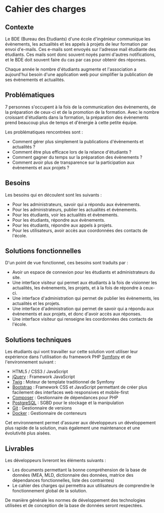 # Cahier des charges


## Contexte

Le BDE (Bureau des Etudiants) d'une école d'ingénieur communique les évènements, les actualités et les appels à projets de leur formation par envoi d'e-mails. Ces e-mails sont envoyés sur l'adresse mail étudiante des étudiants. Ces mails sont donc souvent noyés parmi d'autres notifications, et le BDE doit souvent faire du cas par cas pour obtenir des réponses.

Chaque année le nombre d'étudiants augmente et l'association a aujourd'hui besoin d'une application web pour simplifier la publication de ses évènements et actualités.


## Problématiques

7 personnes s'occupent à la fois de la communication des évènements, de la préparation de ceux-ci et de la promotion de la formation. Avec le nombre croissant d'étudiants dans la formation, la préparation des évènements prend beaucoup plus de temps et d'énergie à cette petite équipe.

Les problématiques rencontrées sont :
* Comment gérer plus simplement la publications d'évènements et actualités ?
* Comment être plus efficace lors de la relance d'étudiants ?
* Comment gagner du temps sur la préparation des évènements ?
* Comment avoir plus de transparence sur la participation aux évènements et aux projets ?


## Besoins

Les besoins qui en découlent sont les suivants :
* Pour les administrateurs, savoir qui a répondu aux évènements.
* Pour les administrateurs, publier les actualités et évènements.
* Pour les étudiants, voir les actualités et évènements.
* Pour les étudiants, répondre aux évènements.
* Pour les étudiants, répondre aux appels à projets.
* Pour les utilisateurs, avoir accès aux coordonnées des contacts de l'école.


## Solutions fonctionnelles

D'un point de vue fonctionnel, ces besoins sont traduits par :
* Avoir un espace de connexion pour les étudiants et administrateurs du site.
* Une interface visiteur qui permet aux étudiants à la fois de visionner les actualités, les évènements, les projets, et à la fois de répondre à ceux-ci.
* Une interface d'administration qui permet de publier les évènements, les actualités et les projets.
* Une interface d'administration qui permet de savoir qui a répondu aux évènements et aux projets, et donc d'avoir accès aux réponses.
* Une interface visiteur qui renseigne les coordonnées des contacts de l'école.


## Solutions techniques

Les étudiants qui vont travailler sur cette solution vont utiliser leur expérience dans l'utilisation du framework PHP [Symfony](https://symfony.com/) et de l'environnement suivant :
* HTML5 / CSS3 / JavaScript
* [jQuery](https://jquery.com/) : Framework JavaScript
* [Twig](https://twig.symfony.com/doc/2.x/) : Moteur de template traditionnel de Symfony
* [Bootstrap](https://getbootstrap.com/) : Framework CSS et JavaScript permettant de créer plus facilement des interfaces web responsives et mobile-first
* [Composer](https://getcomposer.org/) : Gestionnaire de dépendances pour PHP
* [PostgreSQL](https://www.postgresql.org/) : SGBD pour le stockage et la manipulation
* [Git](https://git-scm.com/) : Gestionnaire de versions
* [Docker](https://www.docker.com/) : Gestionnaire de conteneurs

Cet environnement permet d'assurer aux développeurs un développement plus rapide de la solution, mais également une maintenance et une évolutivité plus aisées.


## Livrables

Les développeurs livreront les éléments suivants :
* Les documents permettant la bonne compréhension de la base de données (MEA, MLD, dictionnaire des données, matrice des dépendances fonctionnelles, liste des contraintes)
* Le cahier des charges qui permettra aux utilisateurs de comprendre le fonctionnement global de la solution.

De manière générale les normes de développement des technologies utilisées et de conception de la base de données seront respectées.